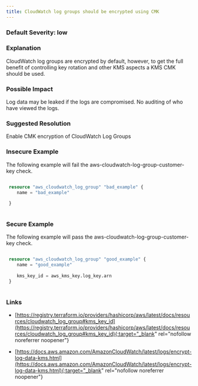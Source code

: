 ```yaml
---
title: CloudWatch log groups should be encrypted using CMK
---
```


### Default Severity: <span class="severity low">low</span>

### Explanation

CloudWatch log groups are encrypted by default, however, to get the full benefit of controlling key rotation and other KMS aspects a KMS CMK should be used.

### Possible Impact
Log data may be leaked if the logs are compromised. No auditing of who have viewed the logs.

### Suggested Resolution
Enable CMK encryption of CloudWatch Log Groups


### Insecure Example

The following example will fail the aws-cloudwatch-log-group-customer-key check.
```terraform

 resource "aws_cloudwatch_log_group" "bad_example" {
 	name = "bad_example"
 
 }
 
```



### Secure Example

The following example will pass the aws-cloudwatch-log-group-customer-key check.
```terraform

 resource "aws_cloudwatch_log_group" "good_example" {
 	name = "good_example"
 
 	kms_key_id = aws_kms_key.log_key.arn
 }
 
```



### Links


- [https://registry.terraform.io/providers/hashicorp/aws/latest/docs/resources/cloudwatch_log_group#kms_key_id](https://registry.terraform.io/providers/hashicorp/aws/latest/docs/resources/cloudwatch_log_group#kms_key_id){:target="_blank" rel="nofollow noreferrer noopener"}

- [https://docs.aws.amazon.com/AmazonCloudWatch/latest/logs/encrypt-log-data-kms.html](https://docs.aws.amazon.com/AmazonCloudWatch/latest/logs/encrypt-log-data-kms.html){:target="_blank" rel="nofollow noreferrer noopener"}



